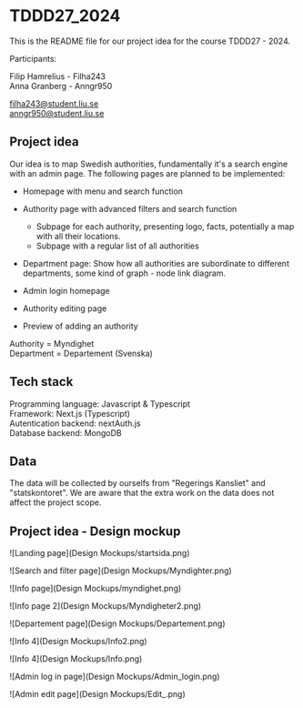 # TDDD27_2024

This is the README file for our project idea for the course TDDD27 - 2024.

Participants: <br>

Filip Hamrelius - Filha243 <br>
Anna Granberg - Anngr950 <br>

filha243@student.liu.se<br>
anngr950@student.liu.se <br>

## Project idea

Our idea is to map Swedish authorities, fundamentally it's a search engine with an admin page. The following pages are planned to be implemented:

- Homepage with menu and search function
- Authority page with advanced filters and search function
    - Subpage for each authority, presenting logo, facts, potentially a map with all their locations.
    - Subpage with a regular list of all authorities
- Department page: Show how all authorities are subordinate to different departments, some kind of graph - node link diagram.

- Admin login homepage
- Authority editing page
- Preview of adding an authority

Authority = Myndighet<br>
Department = Departement (Svenska)<br>

## Tech stack

Programming language: Javascript & Typescript <br>
Framework: Next.js (Typescript)<br>
Autentication backend: nextAuth.js<br>
Database backend: MongoDB <br>

## Data

The data will be collected by ourselfs from "Regerings Kansliet" and "statskontoret". We are aware that the extra work on the data does not affect the project scope. 

## Project idea - Design mockup

![Landing page](Design Mockups/startsida.png)

![Search and filter page](Design Mockups/Myndighter.png)

![Info page](Design Mockups/myndighet.png)

![Info page 2](Design Mockups/Myndigheter2.png)

![Departement page](Design Mockups/Departement.png)

![Info 4](Design Mockups/Info2.png)

![Info 4](Design Mockups/Info.png)

![Admin log in page](Design Mockups/Admin_login.png)

![Admin edit page](Design Mockups/Edit_.png)






